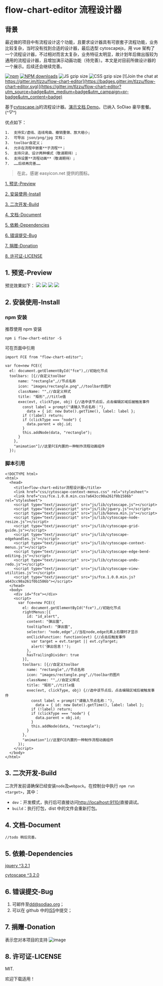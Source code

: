 # flow-chart-editor 流程设计器

## 背景

最近做的项目中有流程设计这个功能，且要求设计器具有可嵌套子流程功能，业务比较复杂，当时没有找到合适的设计器，最后选型 cytoscapejs，用 vue 架构了一个流程设计器，不过相对而言太复杂，业务特征太明显，故计划年后做出版较为通用的流程设计器，且增加演示动画功能（待完善）。本文是对目前所做设计器的一个展示。后续还会继续完善。

[![npm](https://img.shields.io/npm/v/flow-chart-editor.svg?maxAge=3600)](https://www.npmjs.com/package/flow-chart-editor)
[![NPM downloads](http://img.shields.io/npm/dm/flow-chart-editor.svg)](https://npmjs.org/package/flow-chart-editor)
![JS gzip size](http://img.badgesize.io/tlzzu/flow-chart-editor/master/lib/index.js.svg?compression=gzip&label=gzip%20size:%20JS)
![CSS gzip size](http://img.badgesize.io/tlzzu/flow-chart-editor/master/lib/style.css.svg?compression=gzip&label=gzip%20size:%20CSS)
[![Join the chat at https://gitter.im/tlzzu/flow-chart-editor](https://badges.gitter.im/tlzzu/flow-chart-editor.svg)](https://gitter.im/tlzzu/flow-chart-editor?utm_source=badge&utm_medium=badge&utm_campaign=pr-badge&utm_content=badge)

基于[cytoscape.js](https://github.com/cytoscape/cytoscape.js)的流程设计器。[演示文档 Demo](https://tlzzu.github.io/flow-chart-editor/dist/index.html)。已纳入 SoDiao 豪华套餐。(_^▽^_)

优点如下：

```
1.  支持实/虚线、连线弯曲、撤销重做、放大缩小;
2.  可导出 json/png/jpg 文档；
3.  toolbar自定义；
4.  允许在流程中嵌套**子流程**；
5.  支持只读、设计两种模式（敬请期待）;
6.  支持设置**流程动画**（敬请期待）;
7.  ……后续再完善……
```

> 在此，感谢 easyicon.net 提供的图标。

[1. 预览-Preview](#1-预览-preview)

[2. 安装使用-Install](#2-安装使用-install)

[3. 二次开发-Build](#3-二次开发-build)

[4. 文档-Document](#4-文档-document)

[5. 依赖-Dependencies](#5-依赖-dependencies)

[6. 错误提交-Bug](#6-错误提交-bug)

[7. 捐赠-Donation](#6-捐赠-donation)

[8. 许可证-LICENSE](#7-许可证-license)

## 1. 预览-Preview

预览效果如下：
![](https://images2018.cnblogs.com/blog/544734/201803/544734-20180309005503770-1121231687.gif)
![](https://images2018.cnblogs.com/blog/544734/201803/544734-20180309005628409-455120421.gif)
![](https://images2018.cnblogs.com/blog/544734/201803/544734-20180309005635324-1573303451.gif)
![](https://images2018.cnblogs.com/blog/544734/201803/544734-20180309005652863-1604639382.gif)

## 2. 安装使用-Install

### npm 安装

推荐使用 npm 安装

```
npm i flow-chart-editor -S
```

可在页面中引用

```
import FCE from "flow-chart-editor";

var fce=new FCE({
  el: document.getElementById("fce"),//初始化节点
  toolbars: [{//自定义toolbar
      name: "rectangle",//节点名称
      icon: "images/rectangle.png",//toolbar的图片
      className: "",//自定义样式
      title: "矩形",//title值
      exec(evt, clickType, obj) {//选中该节点后，点击编辑区域后被触发事件
        const label = prompt("请输入节点名称："),
          data = { id: new Date().getTime(), label: label };
        if (!label) return;
        if (clickType === "node") {
          data.parent = obj.id;
        }
        this.addNode(data, "rectangle");
      }
    },  
    "animation"]//这里FCE内置的一种制作流程动画组件
  });
```

### 脚本引用

```
<!DOCTYPE html>
<html>
  <head>
    <title>flow-chart-editor流程设计器</title>
    <link href="css/cytoscape-context-menus.css" rel="stylesheet">
    <link href="css/fce.1.0.0.min.css?a643cc98a261f0b1586b" rel="stylesheet">
    <script type="text/javascript" src="js/lib/cytoscape.js"></script>
    <script type="text/javascript" src="js/lib/jquery.js"></script>
    <script type="text/javascript" src="js/lib/konva.min.js"></script>
    <script type="text/javascript" src="js/lib/cytoscape-node-resize.js"></script>
    <script type="text/javascript" src="js/lib/cytoscape-grid-guide.js"></script>
    <script type="text/javascript" src="js/lib/cytoscape-edgehandles.js"></script>
    <script type="text/javascript" src="js/lib/cytoscape-context-menus.js"></script>
    <script type="text/javascript" src="js/lib/cytoscape-edge-bend-editing.js"></script>
    <script type="text/javascript" src="js/lib/cytoscape-undo-redo.js"></script>
    <script type="text/javascript" src="js/lib/cytoscape-view-utilities.js"></script>
    <script type="text/javascript" src="js/fce.1.0.0.min.js?a643cc98a261f0b1586b"></script>
  </head>
  <body>
    <div id="fce"></div>
    <script>
      var fce=new FCE({
        el: document.getElementById("fce"),//初始化节点
        rightMenus:[{
          id: "id_alert",
          content: "弹出窗",
          tooltipText: "弹出窗",
          selector: "node,edge",//当在node,edge元素上右键时才显示
          onClickFunction: function(evt) {//点击后触发事件
            var target = evt.target || evt.cyTarget;
            alert('弹出信息！');
          },
          hasTrailingDivider: true
        }], 
        toolbars: [{//自定义toolbar
          name: "rectangle",//节点名称
          icon: "images/rectangle.png",//toolbar的图片
          className: "",//自定义样式
          title: "矩形",//title值
          exec(evt, clickType, obj) {//选中该节点后，点击编辑区域后被触发事件
            const label = prompt("请输入节点名称："),
              data = { id: new Date().getTime(), label: label };
            if (!label) return;
            if (clickType === "node") {
              data.parent = obj.id;
            }
            this.addNode(data, "rectangle");
          }
        },  
        "animation"]//这里FCE内置的一种制作流程动画组件
      });
    </script>
  </body>
</html>
```

## 3. 二次开发-Build

二次开发前请确保已经安装`node`及`webpack`。在控制台中执行 `npm run <target>`，其中：

* `dev`：开发模式，执行后可直接访问[http://localhost:9110/](http://localhost:9110/)直接调试。
* `build`：执行打包，dist 中的文件会重新打包。

## 4. 文档-Document

```
//todo 稍后完善。
```

## 5. 依赖-Dependencies

[jquery ^3.2.1](https://github.com/jquery/jquery)

[cytoscape ^3.2.0](https://github.com/cytoscape/cytoscape.js)

## 6. 错误提交-Bug

1.  可邮件至[dd@sodiao.org](mailto://dd@sodiao.org/)；
2.  可以在 github 中的[ISS](https://github.com/tlzzu/flow-chart-editor/issues)中提交；

## 7. 捐赠-Donation

表示您对本项目的支持
![image](https://github.com/tlzzu/SoDiaoEditor.v2/raw/master/data/img/ds.png)

## 8. 许可证-LICENSE

MIT.

欢迎下载适用！
